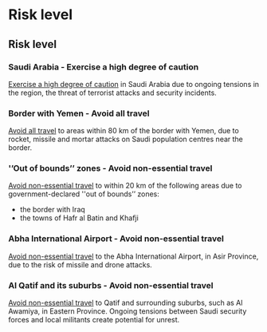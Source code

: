 # Risk level

## Risk level

### Saudi Arabia - Exercise a high degree of caution

[Exercise a high degree of caution](#levels "Risk Levels") in Saudi Arabia due to ongoing tensions in the region, the threat of terrorist attacks and security incidents.

### Border with Yemen - Avoid all travel

[Avoid all travel](#levels "Risk Levels") to areas within 80 km of the border with Yemen, due to rocket, missile and mortar attacks on Saudi population centres near the border.

### '’Out of bounds’’ zones - Avoid non-essential travel

[Avoid non-essential travel](#levels "Risk Levels") to within 20 km of the following areas due to government-declared ''out of bounds’’ zones:

* the border with Iraq
* the towns of Hafr al Batin and Khafji

### Abha International Airport - Avoid non-essential travel

[Avoid non-essential travel](#levels "Risk Levels") to the Abha International Airport, in Asir Province, due to the risk of missile and drone attacks.

### Al Qatif and its suburbs - Avoid non-essential travel

[Avoid non-essential travel](#levels "Risk Levels") to Qatif and surrounding suburbs, such as Al Awamiya, in Eastern Province. Ongoing tensions between Saudi security forces and local militants create potential for unrest.